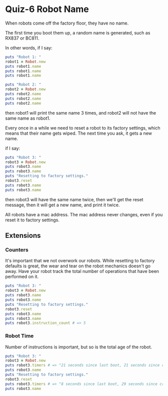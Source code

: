 # Quiz-6 Robot Name

When robots come off the factory floor, they have no name.

The first time you boot them up, a random name is generated, such as RX837 or BC811.

In other words, if I say:

```ruby
puts "Robot 1: "
robot1 = Robot.new
puts robot1.name
puts robot1.name
puts robot1.name

puts "Robot 2: "
robot2 = Robot.new
puts robot2.name
puts robot2.name
puts robot2.name
```

then robot1 will print the same name 3 times, and robot2 will not have the same name as robot1.

Every once in a while we need to reset a robot to its factory settings, which means that their name gets wiped. The next time you ask, it gets a new name.

if I say:

```ruby
puts "Robot 3: "
robot3 = Robot.new
puts robot3.name
puts robot3.name
puts "Resetting to factory settings."
robot3.reset
puts robot3.name
puts robot3.name
```

then robot3 will have the same name twice, then we'll get the reset message, then it will get a new name, and print it twice.

All robots have a mac address. The mac address never changes, even if you reset it to factory settings.

## Extensions

### Counters

It's important that we not overwork our robots. While resetting to factory defaults is great, the wear and tear on the robot mechanics doesn't go away. Have your robot track the total number of operations that have been performed on it.

```ruby
puts "Robot 3: "
robot3 = Robot.new
puts robot3.name
puts robot3.name
puts "Resetting to factory settings."
robot3.reset
puts robot3.name
puts robot3.name
puts robot3.instruction_count # => 5
```

### Robot Time

Number of instructions is important, but so is the total age of the robot.

```ruby
puts "Robot 3: "
robot3 = Robot.new
puts robot3.timers # => "21 seconds since last boot, 21 seconds since creation"
puts robot3.name
puts "Resetting to factory settings."
robot3.reset
puts robot3.timers # => "8 seconds since last boot, 29 seconds since creation"
puts robot3.name
```
